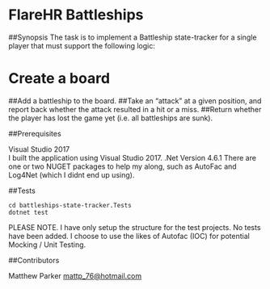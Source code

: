 # FlareHR Battleships

##Synopsis
The task is to implement a Battleship state-tracker for a single player that must support the following logic: 

# Create a board 
##Add a battleship to the board.
##Take an “attack” at a given position, and report back whether the attack resulted in a hit or a miss.
##Return whether the player has lost the game yet (i.e. all battleships are sunk). 
 

##Prerequisites

Visual Studio 2017  
I built the application using Visual Studio 2017. 
.Net Version 4.6.1
There are one or two NUGET packages to help my along, such as AutoFac and Log4Net (which I didnt end up using). 


##Tests  
```
cd battleships-state-tracker.Tests
dotnet test
```
PLEASE NOTE. I have only setup the structure for the test projects. No tests have been added. I choose to use the likes of Autofac (IOC) for potential Mocking / Unit Testing.


##Contributors

Matthew Parker
mattp_76@hotmail.com
